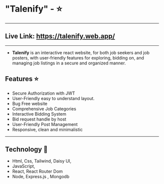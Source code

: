 # **"Talenify"** -  :star:
-------
## Live Link: https://talenify.web.app/
--------------------

- **Talenify** is an interactive react website, for both job seekers and job posters, with user-friendly features for exploring, bidding on, and managing job listings in a secure and organized manner.


 ## Features :star:
 
 - Secure Authorization with JWT
 - User-Friendly easy to understand layout.
 - Bug Free website
 - Comprehensive Job Categories
 - Interactive Bidding System
 - Bid request handle by host
 - User-Friendly Post Management
 - Responsive, clean and minimalistic

 ------------------------
 ## Technology :hammer:
 - Html, Css, Tailwind, Daisy UI,
 - JavaScript,
 - React, React Router Dom
 - Node, Express.js , Mongodb

 